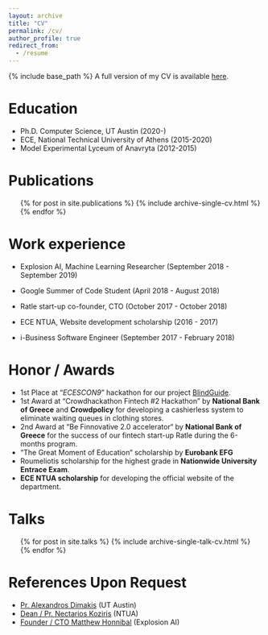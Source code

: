 ```yaml
---
layout: archive
title: "CV"
permalink: /cv/
author_profile: true
redirect_from:
  - /resume
---
```


{% include base_path %}
A full version of my CV is available [here](https://drive.google.com/open?id=1lJ42UErRD11MrPMOMjjPxFdEAosyCf13).


Education
======
* Ph.D. Computer Science, UT Austin (2020-)
* ECE, National Technical University of Athens (2015-2020)
* Model Experimental Lyceum of Anavryta (2012-2015)


Publications
======
  <ul>{% for post in site.publications %}
    {% include archive-single-cv.html %}
  {% endfor %}</ul>


Work experience
======
* Explosion AI, Machine Learning Researcher (September 2018 - September 2019)

* Google Summer of Code Student (April 2018 - August 2018)

* Ratle start-up co-founder, CTO (October 2017 - October 2018)

* ECE NTUA, Website development scholarship (2016 - 2017)

* i-Business Software Engineer (September 2017 - February 2018)


Honor / Awards
======
* 1st Place at “*ECESCON9*” hackathon for our project [BlindGuide](https://www.youtube.com/watch?v=-4ME7QLKkX8).
* 1st Award at “Crowdhackathon Fintech #2 Hackathon” by **National Bank of Greece** and **Crowdpolicy** for developing a cashierless system to eliminate waiting queues in clothing stores.
* 2nd Award at “Be Finnovative 2.0 accelerator“ by **National Bank of Greece** for the success of our fintech start-up Ratle during the 6-months program.
* “The Great Moment of Education“ scholarship by **Eurobank EFG**
* Roumeliotis scholarship for the highest grade in **Nationwide University Entrace Exam**.
* **ECE NTUA scholarship** for developing the official website of the department.



Talks
======
  <ul>{% for post in site.talks %}
    {% include archive-single-talk-cv.html %}
  {% endfor %}</ul>

References Upon Request
======
* [Pr. Alexandros Dimakis](https://users.ece.utexas.edu/~dimakis/) (UT Austin)
* [Dean / Pr. Nectarios Koziris](http://www.cslab.ntua.gr/~nkoziris/) (NTUA)
* [Founder / CTO Matthew Honnibal](https://twitter.com/honnibal?lang=en) (Explosion AI)
